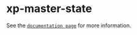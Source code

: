 # xp-master-state

See the [`documentation page`](http://expandjs.com/elements/xp-master-state) for more information.